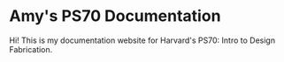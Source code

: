 # Amy's PS70 Documentation

Hi! This is my documentation website for Harvard's PS70: Intro to Design Fabrication.
